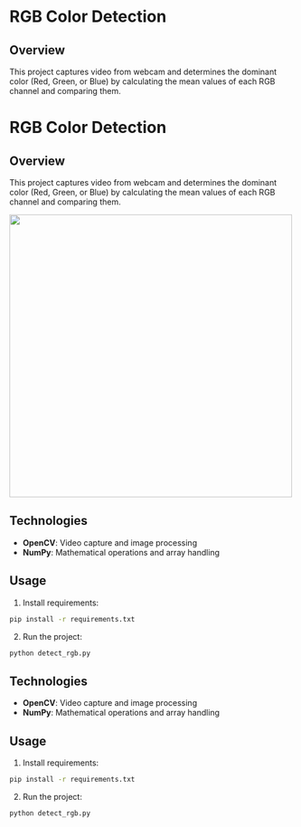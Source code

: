 # RGB Color Detection

## Overview

This project captures video from webcam and determines the dominant color (Red, Green, or Blue) by calculating the mean values of each RGB channel and comparing them.

# RGB Color Detection

## Overview

This project captures video from webcam and determines the dominant color (Red, Green, or Blue) by calculating the mean values of each RGB channel and comparing them.

<img src="https://github.com/user-attachments/assets/959198ff-eaa0-4618-853a-5e25167658e0" width="500"/>

## Technologies

- **OpenCV**: Video capture and image processing
- **NumPy**: Mathematical operations and array handling

## Usage

1. Install requirements:
```bash
pip install -r requirements.txt
```

2. Run the project:
```bash
python detect_rgb.py
```
## Technologies

- **OpenCV**: Video capture and image processing
- **NumPy**: Mathematical operations and array handling

## Usage

1. Install requirements:
```bash
pip install -r requirements.txt
```

2. Run the project:
```bash
python detect_rgb.py
```
